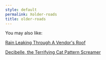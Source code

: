 ```yaml
---
style: default
permalink: Xolder-roads
title: older-roads
---
```

You may also like:

[Rain Leaking Through A Vendor's Roof](http://scp-wiki.net/the-rain-spills-to-a-torrent-can-you-hear-it)

[Decibelle, the Terrifying Cat Pattern Screamer](http://scp-wiki.net/decibelle)
